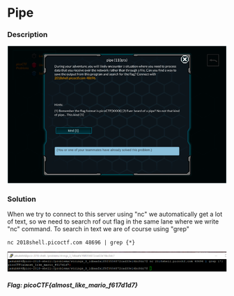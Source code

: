 # Pipe

### Description
![alt text](https://github.com/JakubK64/CTF-writeups/blob/master/picoCTF/Basics/pipe/task.png)

### Solution

When we try to connect to this server using "nc" we automatically get a lot of text, so we need to search rof out flag in the same lane where we write "nc" command. To search in text we are of course using "grep"
```unix
nc 2018shell.picoctf.com 48696 | grep {*}
```
![alt text](https://github.com/JakubK64/CTF-writeups/blob/master/picoCTF/Basics/pipe/solution.png)

#### *Flag: picoCTF{almost_like_mario_f617d1d7}*
